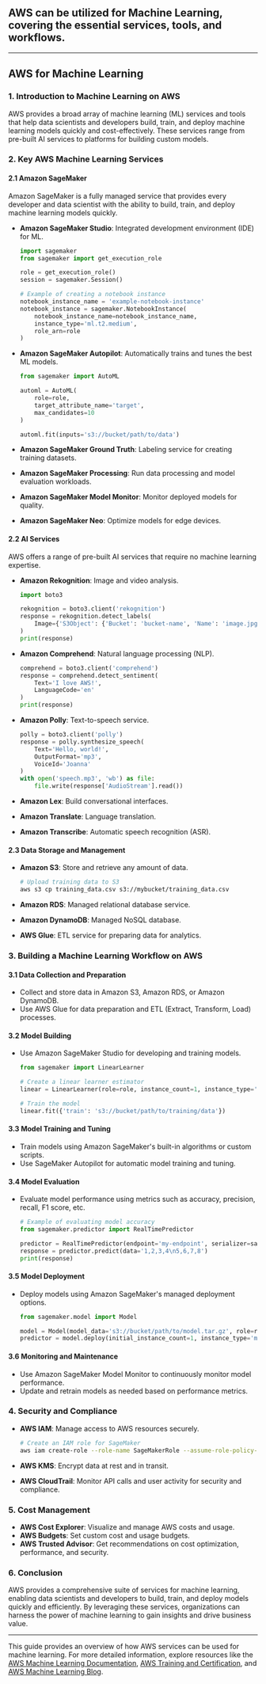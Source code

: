 ## AWS can be utilized for Machine Learning, covering the essential services, tools, and workflows.

---

## AWS for Machine Learning

### 1. Introduction to Machine Learning on AWS
AWS provides a broad array of machine learning (ML) services and tools that help data scientists and developers build, train, and deploy machine learning models quickly and cost-effectively. These services range from pre-built AI services to platforms for building custom models.

### 2. Key AWS Machine Learning Services

#### 2.1 Amazon SageMaker
Amazon SageMaker is a fully managed service that provides every developer and data scientist with the ability to build, train, and deploy machine learning models quickly.

- **Amazon SageMaker Studio**: Integrated development environment (IDE) for ML.
    ```python
    import sagemaker
    from sagemaker import get_execution_role

    role = get_execution_role()
    session = sagemaker.Session()

    # Example of creating a notebook instance
    notebook_instance_name = 'example-notebook-instance'
    notebook_instance = sagemaker.NotebookInstance(
        notebook_instance_name=notebook_instance_name,
        instance_type='ml.t2.medium',
        role_arn=role
    )
    ```

- **Amazon SageMaker Autopilot**: Automatically trains and tunes the best ML models.
    ```python
    from sagemaker import AutoML

    automl = AutoML(
        role=role,
        target_attribute_name='target',
        max_candidates=10
    )

    automl.fit(inputs='s3://bucket/path/to/data')
    ```

- **Amazon SageMaker Ground Truth**: Labeling service for creating training datasets.
- **Amazon SageMaker Processing**: Run data processing and model evaluation workloads.
- **Amazon SageMaker Model Monitor**: Monitor deployed models for quality.
- **Amazon SageMaker Neo**: Optimize models for edge devices.

#### 2.2 AI Services
AWS offers a range of pre-built AI services that require no machine learning expertise.

- **Amazon Rekognition**: Image and video analysis.
    ```python
    import boto3

    rekognition = boto3.client('rekognition')
    response = rekognition.detect_labels(
        Image={'S3Object': {'Bucket': 'bucket-name', 'Name': 'image.jpg'}}
    )
    print(response)
    ```

- **Amazon Comprehend**: Natural language processing (NLP).
    ```python
    comprehend = boto3.client('comprehend')
    response = comprehend.detect_sentiment(
        Text='I love AWS!',
        LanguageCode='en'
    )
    print(response)
    ```

- **Amazon Polly**: Text-to-speech service.
    ```python
    polly = boto3.client('polly')
    response = polly.synthesize_speech(
        Text='Hello, world!',
        OutputFormat='mp3',
        VoiceId='Joanna'
    )
    with open('speech.mp3', 'wb') as file:
        file.write(response['AudioStream'].read())
    ```

- **Amazon Lex**: Build conversational interfaces.
- **Amazon Translate**: Language translation.
- **Amazon Transcribe**: Automatic speech recognition (ASR).

#### 2.3 Data Storage and Management
- **Amazon S3**: Store and retrieve any amount of data.
    ```bash
    # Upload training data to S3
    aws s3 cp training_data.csv s3://mybucket/training_data.csv
    ```

- **Amazon RDS**: Managed relational database service.
- **Amazon DynamoDB**: Managed NoSQL database.
- **AWS Glue**: ETL service for preparing data for analytics.

### 3. Building a Machine Learning Workflow on AWS

#### 3.1 Data Collection and Preparation
- Collect and store data in Amazon S3, Amazon RDS, or Amazon DynamoDB.
- Use AWS Glue for data preparation and ETL (Extract, Transform, Load) processes.

#### 3.2 Model Building
- Use Amazon SageMaker Studio for developing and training models.
    ```python
    from sagemaker import LinearLearner

    # Create a linear learner estimator
    linear = LinearLearner(role=role, instance_count=1, instance_type='ml.m4.xlarge')

    # Train the model
    linear.fit({'train': 's3://bucket/path/to/training/data'})
    ```

#### 3.3 Model Training and Tuning
- Train models using Amazon SageMaker's built-in algorithms or custom scripts.
- Use SageMaker Autopilot for automatic model training and tuning.

#### 3.4 Model Evaluation
- Evaluate model performance using metrics such as accuracy, precision, recall, F1 score, etc.
    ```python
    # Example of evaluating model accuracy
    from sagemaker.predictor import RealTimePredictor

    predictor = RealTimePredictor(endpoint='my-endpoint', serializer=sagemaker.serializers.CSVSerializer())
    response = predictor.predict(data='1,2,3,4\n5,6,7,8')
    print(response)
    ```

#### 3.5 Model Deployment
- Deploy models using Amazon SageMaker's managed deployment options.
    ```python
    from sagemaker.model import Model

    model = Model(model_data='s3://bucket/path/to/model.tar.gz', role=role)
    predictor = model.deploy(initial_instance_count=1, instance_type='ml.m4.xlarge')
    ```

#### 3.6 Monitoring and Maintenance
- Use Amazon SageMaker Model Monitor to continuously monitor model performance.
- Update and retrain models as needed based on performance metrics.

### 4. Security and Compliance
- **AWS IAM**: Manage access to AWS resources securely.
    ```bash
    # Create an IAM role for SageMaker
    aws iam create-role --role-name SageMakerRole --assume-role-policy-document file://trust-policy.json
    ```

- **AWS KMS**: Encrypt data at rest and in transit.
- **AWS CloudTrail**: Monitor API calls and user activity for security and compliance.

### 5. Cost Management
- **AWS Cost Explorer**: Visualize and manage AWS costs and usage.
- **AWS Budgets**: Set custom cost and usage budgets.
- **AWS Trusted Advisor**: Get recommendations on cost optimization, performance, and security.

### 6. Conclusion
AWS provides a comprehensive suite of services for machine learning, enabling data scientists and developers to build, train, and deploy models quickly and efficiently. By leveraging these services, organizations can harness the power of machine learning to gain insights and drive business value.

---

This guide provides an overview of how AWS services can be used for machine learning. For more detailed information, explore resources like the [AWS Machine Learning Documentation](https://aws.amazon.com/machine-learning/), [AWS Training and Certification](https://aws.amazon.com/training/), and [AWS Machine Learning Blog](https://aws.amazon.com/blogs/machine-learning/).
